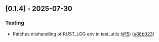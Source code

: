 ## [0.1.4] - 2025-07-30

### Testing

- Patches mishandling of RUST_LOG env in test_utils ([#15](https://github.com/georgeleepatterson/clickhouse-arrow/issues/15)) ([e88b023](https://github.com/georgeleepatterson/clickhouse-arrow/commit/e88b023531cda1f8a3c94c0536abc9769da14536))


